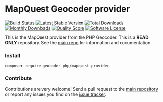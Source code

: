 # MapQuest Geocoder provider
[![Build Status](https://travis-ci.org/geocoder-php/mapquest-provider.svg?branch=master)](http://travis-ci.org/geocoder-php/mapquest-provider)
[![Latest Stable Version](https://poser.pugx.org/geocoder-php/mapquest-provider/v/stable)](https://packagist.org/packages/geocoder-php/mapquest-provider)
[![Total Downloads](https://poser.pugx.org/geocoder-php/mapquest-provider/downloads)](https://packagist.org/packages/geocoder-php/mapquest-provider)
[![Monthly Downloads](https://poser.pugx.org/geocoder-php/mapquest-provider/d/monthly.png)](https://packagist.org/packages/geocoder-php/mapquest-provider)
[![Quality Score](https://img.shields.io/scrutinizer/g/geocoder-php/mapquest-provider.svg?style=flat-square)](https://scrutinizer-ci.com/g/geocoder-php/mapquest-provider)
[![Software License](https://img.shields.io/badge/license-MIT-brightgreen.svg?style=flat-square)](LICENSE)

This is the MapQuest provider from the PHP Geocoder. This is a **READ ONLY** repository. See the
[main repo](https://github.com/geocoder-php/Geocoder) for information and documentation. 

### Install

```bash
composer require geocoder-php/mapquest-provider
```

### Contribute

Contributions are very welcome! Send a pull request to the [main repository](https://github.com/geocoder-php/Geocoder) or 
report any issues you find on the [issue tracker](https://github.com/geocoder-php/Geocoder/issues).
